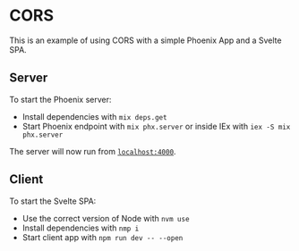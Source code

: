 # CORS

This is an example of using CORS with a simple Phoenix App and a Svelte SPA.

## Server

To start the Phoenix server:

- Install dependencies with `mix deps.get`
- Start Phoenix endpoint with `mix phx.server` or inside IEx with `iex -S mix phx.server`

The server will now run from [`localhost:4000`](http://localhost:4000).

## Client

To start the Svelte SPA:

- Use the correct version of Node with `nvm use`
- Install dependencies with `nmp i`
- Start client app with `npm run dev -- --open`
